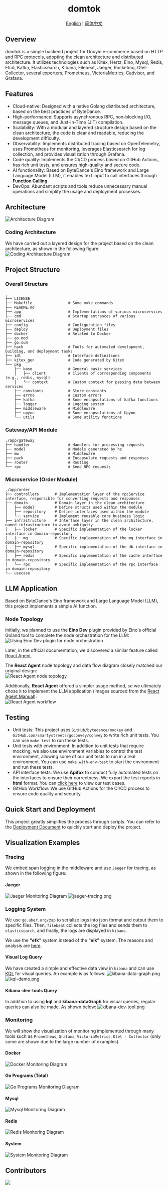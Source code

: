 <div align="center">
  <h1 style="display: inline-block; vertical-align: middle;">domtok</h1>
</div>

<div align="center">
  <a href="#overview">English</a> | <a href="docs/README.zh.md">简体中文</a>
</div>

## Overview
domtok is a simple backend project for Douyin e-commerce based on HTTP and RPC protocols, adopting the clean architecture and distributed architecture. It utilizes technologies such as Kitex, Hertz, Eino, Mysql, Redis, Etcd, Kafka, Elasticsearch, Kibana, Filebeat, Jaeger, Rocketmq, Otel-Collector, several exporters, Prometheus, VictoriaMetrics, Cadvisor, and Grafana.

## Features
- Cloud-native: Designed with a native Golang distributed architecture, based on the best practices of ByteDance.
- High-performance: Supports asynchronous RPC, non-blocking I/O, message queues, and Just-In-Time (JIT) compilation.
- Scalability: With a modular and layered structure design based on the clean architecture, the code is clear and readable, reducing the development difficulty.
- Observability: Implements distributed tracing based on OpenTelemetry, uses Prometheus for monitoring, leverages Elasticsearch for log collection, and provides visualization through Grafana.
- Code quality: Implements the CI/CD process based on GitHub Actions, has rich unit tests, and ensures high-quality and secure code.
- AI functionality: Based on ByteDance's Eino framework and Large Language Model (LLM), it enables text input to call interfaces through **Function Calling**.
- DevOps: Abundant scripts and tools reduce unnecessary manual operations and simplify the usage and deployment processes.

## Architecture
![Architecture Diagram](./docs/img/Architecture.png)

### Coding Architecture
We have carried out a layered design for the project based on the clean architecture, as shown in the following figure:
![Coding Architecture Diagram](./docs/img/Coding-architecture.png)

## Project Structure

### Overall Structure
```text
.
├── LICENSE
├── Makefile                # Some make commands
├── README.md     
├── app                     # Implementations of various microservices
├── cmd                     # Startup entrances of various microservices
├── config                  # Configuration files
├── deploy                  # Deployment files
├── docker                  # Related to Docker
├── go.mod
├── go.sum
├── hack                    # Tools for automated development, building, and deployment tasks
├── idl                     # Interface definitions
├── kitex_gen               # Code generated by Kitex
└── pkg
    ├── base                # General basic services
    │   ├── client    	    # Clients of corresponding components (e.g., redis, mysql)
    │   └── context         # Custom context for passing data between services
    ├── constants           # Store constants
    ├── errno               # Custom errors
    ├── kafka               # Some encapsulations of kafka functions
    ├── logger              # Logging system
    ├── middleware          # Middleware
    ├── upyun               # Some encapsulations of Upyun
    └── utils               # Some utility functions
```

### Gateway/API Module
```text
./app/gateway
├── handler                 # Handlers for processing requests
├── model                   # Models generated by hz
├── mw                      # Middleware
├── pack                    # Encapsulate requests and responses
├── router                  # Routing
└── rpc                     # Send RPC requests
```

### Microservice (Order Module)
```text
./app/order
├── controllers       # Implementation layer of the rpcService interface, responsible for converting requests and responses
├── domain            # Domain layer in the clean architecture
│   ├── model         # Define structs used within the module
│   ├── repository    # Define interfaces used within the module
│   └── service       # Implement reusable core business logic
├── infrastructure    # Interface layer in the clean architecture, named infrastructure to avoid ambiguity
│   ├── locker        # Specific implementation of the locker interface in domain-repository
│   ├── mq            # Specific implementation of the mq interface in domain-repository
│   ├── mysql         # Specific implementation of the db interface in domain-repository
│   ├── redis         # Specific implementation of the cache interface in domain-repository
│   └── rpc           # Specific implementation of the rpc interface in domain-repository
└── usecase
```


## LLM Application
Based on ByteDance's Eino framework and Large Language Model (LLM), this project implements a simple AI function.

### Node Topology
Initially, we planned to use the **Eino Dev** plugin provided by Eino's official Goland tool to complete the node orchestration for the LLM:  
![Using Eino Dev plugin for node orchestration](./docs/img/llm/llm-node-compile-1.png)

Later, in the official documentation, we discovered a similar feature called [React Agent](https://www.cloudwego.io/zh/docs/eino/core_modules/flow_integration_components/react_agent_manual/).

The **React Agent** node topology and data flow diagram closely matched our original design:  
![React Agent node topology](./docs/img/llm/llm-node-compile-2.png)

Additionally, **React Agent** offered a simpler usage method, so we ultimately chose it to implement the LLM application (images sourced from the [React Agent Manual](https://www.cloudwego.io/zh/docs/eino/core_modules/flow_integration_components/react_agent_manual/)):  
![React Agent workflow](./docs/img/llm/llm-node-compile-3.png)

## Testing
- Unit tests: This project uses `GitHub/bytedance/mockey` and `GitHub.com/smartystreets/goconvey/convey` to write rich unit tests. You can use `make test` to run these tests.
- Unit tests with environment: In addition to unit tests that require mocking, we also use environment variables to control the test environment, allowing some of our unit tests to run in a real environment. You can use `make with-env-test` to start the environment and run these tests.
- API interface tests: We use **Apifox** to conduct fully automated tests on the interfaces to ensure their correctness. We export the test reports in **html** format. You can [click here](./resource/domtok-apifox-reports.html) to view our test cases.
- GitHub Workflow: We use GitHub Actions for the CI/CD process to ensure code quality and security.

## Quick Start and Deployment
This project greatly simplifies the process through scripts. You can refer to the [Deployment Document](./docs/deploy.md) to quickly start and deploy the project.

## Visualization Examples

### Tracing
We embed span logging in the middleware and use `Jaeger` for tracing, as shown in the following figure:
#### Jaeger
![Jaeger Monitoring Diagram](./docs/img/metrics/jaeger.png)
![jaeger-tracing.png](./docs/img/jaeger-tracing.png)
### Logging System
We use `go.uber.org/zap` to serialize logs into json format and output them to specific files. Then, `filebeat` collects the log files and sends them to `elasticsearch`, and finally, the logs are displayed in `kibana`.

We use the **"efk"** system instead of the **"elk"** system. The reasons and analysis are [here](./docs/efk-log.md).

#### Visual Log Query
We have created a simple and effective data view in `kibana` and can use
[KQL](https://learn.microsoft.com/en-us/kusto/query/?view=microsoft-fabric) for visual queries. An example is as follows:
![kibana-data-graph.png](./docs/img/kibana-data-graph.png)
![kql-demo.png](./docs/img/kql-demo.png)

#### Kibana-dev-tools Query
In addition to using **kql** and **kibana-dataGraph** for visual queries, regular queries can also be made. As shown below:
![kibana-dev-tool.png](./docs/img/kibana-dev-tool.png)

### Monitoring
We will show the visualization of monitoring implemented through many tools such as `Prometheus`, `Grafana`, `VictoriaMetrics`, `Otel - Collector` (only some are shown due to the large number of examples).

#### Docker
![Docker Monitoring Diagram](./docs/img/metrics/docker.png)

#### Go Programs (Total)
![Go Programs Monitoring Diagram](./docs/img/metrics/go.png)

#### Mysql
![Mysql Monitoring Diagram](./docs/img/metrics/mysql.png)

#### Redis
![Redis Monitoring Diagram](./docs/img/metrics/redis.png)

#### System
![System Monitoring Diagram](./docs/img/metrics/system.png)

## Contributors

<a href="https://github.com/west2-online/domtok/graphs/contributors">
  <img src="https://contrib.rocks/image?repo=west2-online/domtok" />
</a>
